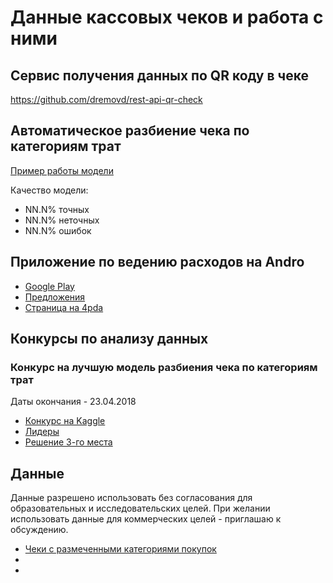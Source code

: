 # Данные кассовых чеков и работа с ними

## Сервис получения данных по QR коду в чеке
https://github.com/dremovd/rest-api-qr-check

## Автоматическое разбиение чека по категориям трат 
[Пример работы модели](https://github.com/dremovd/rest-api-qr-check/blob/master/model-example)

Качество модели:
* NN.N% точных
* NN.N% неточных
* NN.N% ошибок

## Приложение по ведению расходов на Andro
* [Google Play](http://bit.ly/2JCAPPe)
* [Предложения](http://bit.ly/2HIkfwV)
* [Страница на 4pda](http://bit.ly/2r9CVzq)

## Конкурсы по анализу данных
### Конкурс на лучшую модель разбиения чека по категориям трат
Даты окончания - 23.04.2018
* [Конкурс на Kaggle](http://bit.ly/2FsR9zK)
* [Лидеры](http://bit.ly/2HYbDWp)
* [Решение 3-го места](http://bit.ly/2I20HGY)


## Данные
Данные разрешено использовать без согласования для образовательных и исследовательских целей. При желании использовать данные для коммерческих целей - приглашаю к обсуждению.
* [Чеки с размеченными категориями покупок](https://yadi.sk/d/hXRaGss23UycW8)
* 
* 
